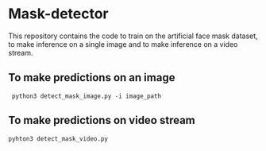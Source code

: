 # Mask-detector
This repository contains the code to train on the artificial face mask dataset, to make inference on a single image and to make inference on a video stream.

## To make predictions on an image
``` python3 detect_mask_image.py -i image_path```

## To make predictions on video stream
``` pyhton3 detect_mask_video.py ```
